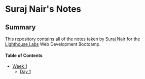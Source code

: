 # Suraj Nair's Notes
## Summary 

This repository contains all of the notes taken by [Suraj Nair](https://github.com/surajjayraman) for the [Lighthouse Labs](https://www.lighthouselabs.ca/) Web Development Bootcamp.

#### Table of Contents
* [Week 1](/Week_1)
  * [Day 1](/Week_1/Day_1)

